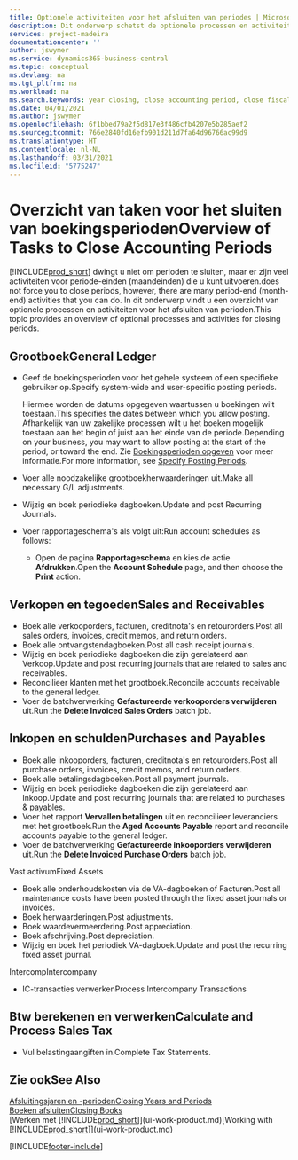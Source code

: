 ```yaml
---
title: Optionele activiteiten voor het afsluiten van periodes | Microsoft Docs
description: Dit onderwerp schetst de optionele processen en activiteiten voor het sluiten van boekingsperioden in Business Central.
services: project-madeira
documentationcenter: ''
author: jswymer
ms.service: dynamics365-business-central
ms.topic: conceptual
ms.devlang: na
ms.tgt_pltfrm: na
ms.workload: na
ms.search.keywords: year closing, close accounting period, close fiscal year, aging, creditor payments, vendor payments
ms.date: 04/01/2021
ms.author: jswymer
ms.openlocfilehash: 6f1bbed79a2f5d817e3f486cfb4207e5b285aef2
ms.sourcegitcommit: 766e2840fd16efb901d211d7fa64d96766ac99d9
ms.translationtype: HT
ms.contentlocale: nl-NL
ms.lasthandoff: 03/31/2021
ms.locfileid: "5775247"
---
```

# <a name="overview-of-tasks-to-close-accounting-periods"></a><span data-ttu-id="f9912-103">Overzicht van taken voor het sluiten van boekingsperioden</span><span class="sxs-lookup"><span data-stu-id="f9912-103">Overview of Tasks to Close Accounting Periods</span></span>
[!INCLUDE[prod_short](includes/prod_short.md)] <span data-ttu-id="f9912-104">dwingt u niet om perioden te sluiten, maar er zijn veel activiteiten voor periode-einden (maandeinden) die u kunt uitvoeren.</span><span class="sxs-lookup"><span data-stu-id="f9912-104">does not force you to close periods, however, there are many period-end (month-end) activities that you can do.</span></span> <span data-ttu-id="f9912-105">In dit onderwerp vindt u een overzicht van optionele processen en activiteiten voor het afsluiten van perioden.</span><span class="sxs-lookup"><span data-stu-id="f9912-105">This topic provides an overview of optional processes and activities for closing periods.</span></span>  

## <a name="general-ledger"></a><span data-ttu-id="f9912-106">Grootboek</span><span class="sxs-lookup"><span data-stu-id="f9912-106">General Ledger</span></span>
* <span data-ttu-id="f9912-107">Geef de boekingsperioden voor het gehele systeem of een specifieke gebruiker op.</span><span class="sxs-lookup"><span data-stu-id="f9912-107">Specify system-wide and user-specific posting periods.</span></span>  

    <span data-ttu-id="f9912-108">Hiermee worden de datums opgegeven waartussen u boekingen wilt toestaan.</span><span class="sxs-lookup"><span data-stu-id="f9912-108">This specifies the dates between which you allow posting.</span></span> <span data-ttu-id="f9912-109">Afhankelijk van uw zakelijke processen wilt u het boeken mogelijk toestaan aan het begin of juist aan het einde van de periode.</span><span class="sxs-lookup"><span data-stu-id="f9912-109">Depending on your business, you may want to allow posting at the start of the period, or toward the end.</span></span> <span data-ttu-id="f9912-110">Zie [Boekingsperioden opgeven](finance-how-specify-posting-periods.md) voor meer informatie.</span><span class="sxs-lookup"><span data-stu-id="f9912-110">For more information, see [Specify Posting Periods](finance-how-specify-posting-periods.md).</span></span>  
* <span data-ttu-id="f9912-111">Voer alle noodzakelijke grootboekherwaarderingen uit.</span><span class="sxs-lookup"><span data-stu-id="f9912-111">Make all necessary G/L adjustments.</span></span>  
* <span data-ttu-id="f9912-112">Wijzig en boek periodieke dagboeken.</span><span class="sxs-lookup"><span data-stu-id="f9912-112">Update and post Recurring Journals.</span></span>  
  <!--* Process Consolidations-->
* <span data-ttu-id="f9912-113">Voer rapportageschema's als volgt uit:</span><span class="sxs-lookup"><span data-stu-id="f9912-113">Run account schedules as follows:</span></span>  
  * <span data-ttu-id="f9912-114">Open de pagina **Rapportageschema** en kies de actie **Afdrukken**.</span><span class="sxs-lookup"><span data-stu-id="f9912-114">Open the **Account Schedule** page, and then choose the **Print** action.</span></span>  

## <a name="sales-and-receivables"></a><span data-ttu-id="f9912-115">Verkopen en tegoeden</span><span class="sxs-lookup"><span data-stu-id="f9912-115">Sales and Receivables</span></span>
* <span data-ttu-id="f9912-116">Boek alle verkooporders, facturen, creditnota's en retourorders.</span><span class="sxs-lookup"><span data-stu-id="f9912-116">Post all sales orders, invoices, credit memos, and return orders.</span></span>  
* <span data-ttu-id="f9912-117">Boek alle ontvangstendagboeken.</span><span class="sxs-lookup"><span data-stu-id="f9912-117">Post all cash receipt journals.</span></span>  
* <span data-ttu-id="f9912-118">Wijzig en boek periodieke dagboeken die zijn gerelateerd aan Verkoop.</span><span class="sxs-lookup"><span data-stu-id="f9912-118">Update and post recurring journals that are related to sales and receivables.</span></span>  
* <span data-ttu-id="f9912-119">Reconcilieer klanten met het grootboek.</span><span class="sxs-lookup"><span data-stu-id="f9912-119">Reconcile accounts receivable to the general ledger.</span></span>  
* <span data-ttu-id="f9912-120">Voer de batchverwerking **Gefactureerde verkooporders verwijderen** uit.</span><span class="sxs-lookup"><span data-stu-id="f9912-120">Run the **Delete Invoiced Sales Orders** batch job.</span></span>  

## <a name="purchases-and-payables"></a><span data-ttu-id="f9912-121">Inkopen en schulden</span><span class="sxs-lookup"><span data-stu-id="f9912-121">Purchases and Payables</span></span>
* <span data-ttu-id="f9912-122">Boek alle inkooporders, facturen, creditnota's en retourorders.</span><span class="sxs-lookup"><span data-stu-id="f9912-122">Post all purchase orders, invoices, credit memos, and return orders.</span></span>  
* <span data-ttu-id="f9912-123">Boek alle betalingsdagboeken.</span><span class="sxs-lookup"><span data-stu-id="f9912-123">Post all payment journals.</span></span>  
* <span data-ttu-id="f9912-124">Wijzig en boek periodieke dagboeken die zijn gerelateerd aan Inkoop.</span><span class="sxs-lookup"><span data-stu-id="f9912-124">Update and post recurring journals that are related to purchases & payables.</span></span>  
* <span data-ttu-id="f9912-125">Voer het rapport **Vervallen betalingen** uit en reconcilieer leveranciers met het grootboek.</span><span class="sxs-lookup"><span data-stu-id="f9912-125">Run the **Aged Accounts Payable** report and reconcile accounts payable to the general ledger.</span></span>  
* <span data-ttu-id="f9912-126">Voer de batchverwerking **Gefactureerde inkooporders verwijderen** uit.</span><span class="sxs-lookup"><span data-stu-id="f9912-126">Run the **Delete Invoiced Purchase Orders** batch job.</span></span>  

<span data-ttu-id="f9912-127">Vast activum</span><span class="sxs-lookup"><span data-stu-id="f9912-127">Fixed Assets</span></span>
* <span data-ttu-id="f9912-128">Boek alle onderhoudskosten via de VA-dagboeken of Facturen.</span><span class="sxs-lookup"><span data-stu-id="f9912-128">Post all maintenance costs have been posted through the fixed asset journals or invoices.</span></span>
* <span data-ttu-id="f9912-129">Boek herwaarderingen.</span><span class="sxs-lookup"><span data-stu-id="f9912-129">Post adjustments.</span></span>
* <span data-ttu-id="f9912-130">Boek waardevermeerdering.</span><span class="sxs-lookup"><span data-stu-id="f9912-130">Post appreciation.</span></span>
* <span data-ttu-id="f9912-131">Boek afschrijving.</span><span class="sxs-lookup"><span data-stu-id="f9912-131">Post depreciation.</span></span>
* <span data-ttu-id="f9912-132">Wijzig en boek het periodiek VA-dagboek.</span><span class="sxs-lookup"><span data-stu-id="f9912-132">Update and post the recurring fixed asset journal.</span></span>

<span data-ttu-id="f9912-133">Intercomp</span><span class="sxs-lookup"><span data-stu-id="f9912-133">Intercompany</span></span>
* <span data-ttu-id="f9912-134">IC-transacties verwerken</span><span class="sxs-lookup"><span data-stu-id="f9912-134">Process Intercompany Transactions</span></span>

## <a name="calculate-and-process-sales-tax"></a><span data-ttu-id="f9912-135">Btw berekenen en verwerken</span><span class="sxs-lookup"><span data-stu-id="f9912-135">Calculate and Process Sales Tax</span></span>
* <span data-ttu-id="f9912-136">Vul belastingaangiften in.</span><span class="sxs-lookup"><span data-stu-id="f9912-136">Complete Tax Statements.</span></span>  

## <a name="see-also"></a><span data-ttu-id="f9912-137">Zie ook</span><span class="sxs-lookup"><span data-stu-id="f9912-137">See Also</span></span>
[<span data-ttu-id="f9912-138">Afsluitingsjaren en -perioden</span><span class="sxs-lookup"><span data-stu-id="f9912-138">Closing Years and Periods</span></span>](year-close-years-periods.md)  
[<span data-ttu-id="f9912-139">Boeken afsluiten</span><span class="sxs-lookup"><span data-stu-id="f9912-139">Closing Books</span></span>](year-close-books.md)  
<span data-ttu-id="f9912-140">[Werken met [!INCLUDE[prod_short](includes/prod_short.md)]](ui-work-product.md)</span><span class="sxs-lookup"><span data-stu-id="f9912-140">[Working with [!INCLUDE[prod_short](includes/prod_short.md)]](ui-work-product.md)</span></span>


[!INCLUDE[footer-include](includes/footer-banner.md)]